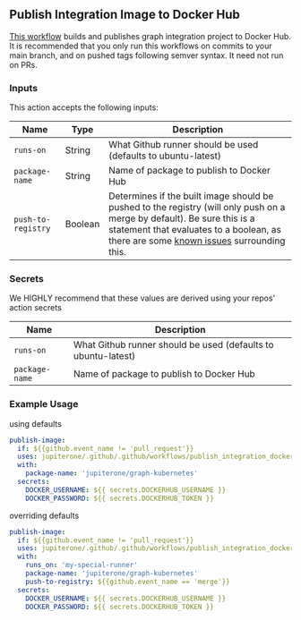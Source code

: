 ## Publish Integration Image to Docker Hub

[This workflow](https://github.com/JupiterOne/.github/blob/main/.github/workflows/publish_integration_docker_image.yaml)
builds and publishes graph integration project to Docker Hub. It is recommended
that you only run this workflows on commits to your main branch, and on pushed
tags following semver syntax. It need not run on PRs.

### Inputs

This action accepts the following inputs:

| Name               | Type    | Description                                                                                                                                                                                                                                                                                                                              |
| ------------------ | ------- | ---------------------------------------------------------------------------------------------------------------------------------------------------------------------------------------------------------------------------------------------------------------------------------------------------------------------------------------- |
| `runs-on`          | String  | What Github runner should be used (defaults to ubuntu-latest)                                                                                                                                                                                                                                                                            |
| `package-name`     | String  | Name of package to publish to Docker Hub                                                                                                                                                                                                                                                                                                 |
| `push-to-registry` | Boolean | Determines if the built image should be pushed to the registry (will only push on a merge by default). Be sure this is a statement that evaluates to a boolean, as there are some [known issues](https://medium.com/@sohail.ra5/github-actions-passing-boolean-input-variables-to-reusable-workflow-call-42d39bf7342e) surrounding this. |

### Secrets

We HIGHLY recommend that these values are derived using your repos' action
secrets

| Name           | Description                                                   |
| -------------- | ------------------------------------------------------------- |
| `runs-on`      | What Github runner should be used (defaults to ubuntu-latest) |
| `package-name` | Name of package to publish to Docker Hub                      |

### Example Usage

using defaults

```yaml
publish-image:
  if: ${{github.event_name != 'pull_request'}}
  uses: jupiterone/.github/.github/workflows/publish_integration_docker_image.yaml@v1.0.0
  with:
    package-name: 'jupiterone/graph-kubernetes'
  secrets:
    DOCKER_USERNAME: ${{ secrets.DOCKERHUB_USERNAME }}
    DOCKER_PASSWORD: ${{ secrets.DOCKERHUB_TOKEN }}
```

overriding defaults

```yaml
publish-image:
  if: ${{github.event_name != 'pull_request'}}
  uses: jupiterone/.github/.github/workflows/publish_integration_docker_image.yaml@v1.0.0
  with:
    runs_on: 'my-special-runner'
    package-name: 'jupiterone/graph-kubernetes'
    push-to-registry: ${{github.event_name == 'merge'}}
  secrets:
    DOCKER_USERNAME: ${{ secrets.DOCKERHUB_USERNAME }}
    DOCKER_PASSWORD: ${{ secrets.DOCKERHUB_TOKEN }}
```
